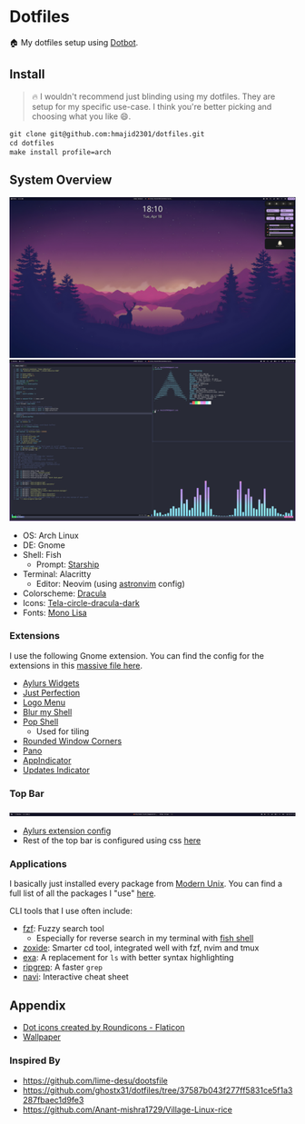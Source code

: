 # Dotfiles

:house: My dotfiles setup using [Dotbot](https://github.com/anishathalye/dotbot/).

## Install

> :fire: I wouldn't recommend just blinding using my dotfiles. They are setup for my specific use-case. I think you're better picking and choosing what you like :smile:.

```
git clone git@github.com:hmajid2301/dotfiles.git
cd dotfiles
make install profile=arch
```

## System Overview

![Quick Settings](images/quick_settings.png)
![Tmux](images/tmux.png)

- OS: Arch Linux
- DE: Gnome
- Shell: Fish
  - Prompt: [Starship](https://starship.rs/)
- Terminal: Alacritty
  - Editor: Neovim (using [astronvim](https://astronvim.com/) config)
- Colorscheme: [Dracula](https://draculatheme.com/)
- Icons: [Tela-circle-dracula-dark](https://github.com/vinceliuice/Tela-circle-icon-theme)
- Fonts: [Mono Lisa](https://www.monolisa.dev/)

### Extensions

I use the following Gnome extension. You can find the config for the extensions in this [massive file here](gnome/settings.ini).

- [Aylurs Widgets](https://extensions.gnome.org/extension/5338/aylurs-widgets/)
- [Just Perfection](https://extensions.gnome.org/extension/3843/just-perfection/)
- [Logo Menu](https://extensions.gnome.org/extension/4451/logo-menu/)
- [Blur my Shell](https://extensions.gnome.org/extension/3193/blur-my-shell/)
- [Pop Shell](https://github.com/pop-os/shell)
  - Used for tiling
- [Rounded Window Corners](https://extensions.gnome.org/extension/5237/rounded-window-corners/)
- [Pano](https://extensions.gnome.org/extension/5279/pano/)
- [AppIndicator](https://extensions.gnome.org/extension/615/appindicator-support/)
- [Updates Indicator](https://extensions.gnome.org/extension/1010/archlinux-updates-indicator/)

### Top Bar

![Top Bar](images/topbar.png)

- [Aylurs extension config](https://gitlab.com/hmajid2301/dotfiles/-/blob/93133f7e829409a4a4c943ef38f22ffe2f5c3508/gnome/settings.ini#L763-942)
- Rest of the top bar is configured using css [here](themes/my_theme/gnome-shell/gnome-shell.css)

### Applications

I basically just installed every package from [Modern Unix](https://github.com/ibraheemdev/modern-unix).
You can find a full list of all the packages I "use" [here](https://gitlab.com/hmajid2301/dotfiles/-/blob/main/meta/configs/packages.arch.yaml#L2-48).

CLI tools that I use often include:

- [fzf](https://github.com/junegunn/fzf): Fuzzy search tool
  - Especially for reverse search in my terminal with [fish shell](https://github.com/PatrickF1/fzf.fish)
- [zoxide](https://github.com/ajeetdsouza/zoxide): Smarter cd tool, integrated well with fzf, nvim and tmux
- [exa](https://github.com/ogham/exa): A replacement for `ls` with better syntax highlighting
- [ripgrep](https://github.com/BurntSushi/ripgrep): A faster `grep`
- [navi](https://github.com/denisidoro/navi): Interactive cheat sheet

## Appendix

- <a href="https://www.flaticon.com/free-icons/dot" title="dot icons">Dot icons created by Roundicons - Flaticon</a>
- [Wallpaper](https://old.reddit.com/r/wallpapers/comments/3ueq55/lakeside_day_night_transition_credit_louis_coyle/)

### Inspired By

- https://github.com/lime-desu/dootsfile
- https://github.com/ghostx31/dotfiles/tree/37587b043f277ff5831ce5f1a3287fbaec1d9fe3
- https://github.com/Anant-mishra1729/Village-Linux-rice
